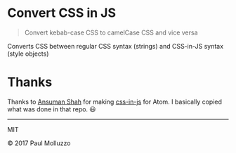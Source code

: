 # Convert CSS in JS

> Convert kebab-case CSS to camelCase CSS and vice versa

Converts CSS between regular CSS syntax (strings) and CSS-in-JS syntax (style objects)

# Thanks

Thanks to [Ansuman Shah](https://github.com/ansumanshah) for making [css-in-js](https://github.com/ansumanshah/css-in-js) for Atom. I basically copied what was done in that repo. 😃

---

MIT

© 2017 Paul Molluzzo